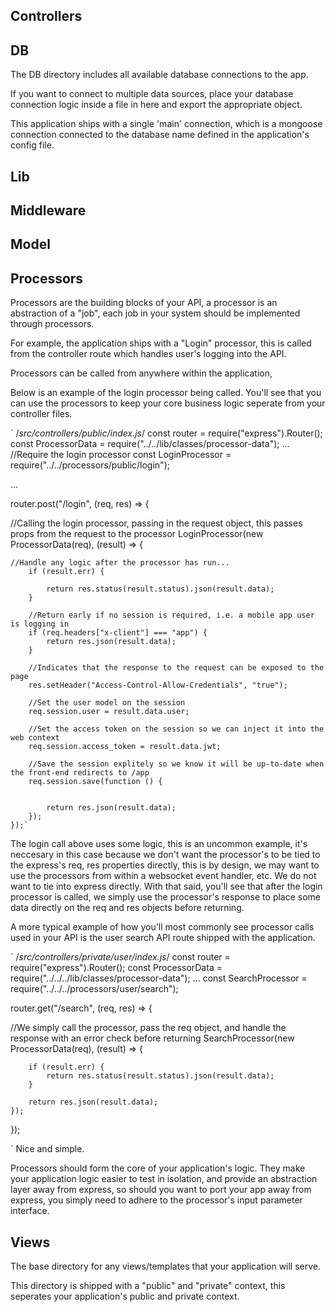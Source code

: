 ## Controllers

## DB
The DB directory includes all available database connections to the app. 

If you want to connect to multiple data sources, place your database connection logic inside a file in here and export the appropriate object. 

This application ships with a single 'main' connection, which is a mongoose connection connected to the database name defined in the application's config file. 

## Lib  

## Middleware

## Model

## Processors
Processors are the building blocks of your API, a processor is an abstraction of a "job", each job in your system should be implemented through processors.

For example, the application ships with a "Login" processor, this is called from the controller route which handles user's logging into the API. 

Processors can be called from anywhere within the application, 

Below is an example of the login processor being called. You'll see that you can use the processors to keep your core business logic seperate from your controller files. 

`
/*src/controllers/public/index.js*/
const router = require("express").Router();
const ProcessorData = require("../../lib/classes/processor-data");
...
//Require the login processor
const LoginProcessor = require("../../processors/public/login");

...

router.post("/login", (req, res) => {
	
  //Calling the login processor, passing in the request object, this passes props from the request to the processor
	LoginProcessor(new ProcessorData(req), (result) => {

    //Handle any logic after the processor has run...
		if (result.err) {

			return res.status(result.status).json(result.data);
		}

		//Return early if no session is required, i.e. a mobile app user is logging in
		if (req.headers["x-client"] === "app") {
			return res.json(result.data); 		
		}

		//Indicates that the response to the request can be exposed to the page
		res.setHeader("Access-Control-Allow-Credentials", "true");
						
		//Set the user model on the session
		req.session.user = result.data.user;

		//Set the access token on the session so we can inject it into the web context
		req.session.access_token = result.data.jwt;

		//Save the session explitely so we know it will be up-to-date when the front-end redirects to /app
		req.session.save(function () {

			
			return res.json(result.data);			
		});
	});`

The login call above uses some logic, this is an uncommon example, it's neccesary in this case because we don't want the processor's to be tied to the express's req, res properties directly, this is by design, we may want to use the processors from within a websocket event handler, etc. We do not want to tie into express directly. With that said, you'll see that after the login processor is called, we simply use the processor's response to place some data directly on the req and res objects before returning. 

A more typical example of how you'll most commonly see processor calls used in your API is the user search API route shipped with the application. 

`
/*src/controllers/private/user/index.js*/
const router = require("express").Router();
const ProcessorData = require("../../../lib/classes/processor-data");
...
const SearchProcessor = require("../../../processors/user/search");

router.get("/search", (req, res) => {
	
  //We simply call the processor, pass the req object, and handle the response with an error check before returning
	SearchProcessor(new ProcessorData(req), (result) => {

		if (result.err) {
			return res.status(result.status).json(result.data);
		}

		return res.json(result.data); 
	});
});

`
Nice and simple. 

Processors should form the core of your application's logic. They make your application logic easier to test in isolation, and provide an abstraction layer away from express, so should you want to port your app away from express, you simply need to adhere to the processor's input parameter interface. 

## Views

The base directory for any views/templates that your application will serve. 

This directory is shipped with a "public" and "private" context, this seperates your application's public and private context. 
